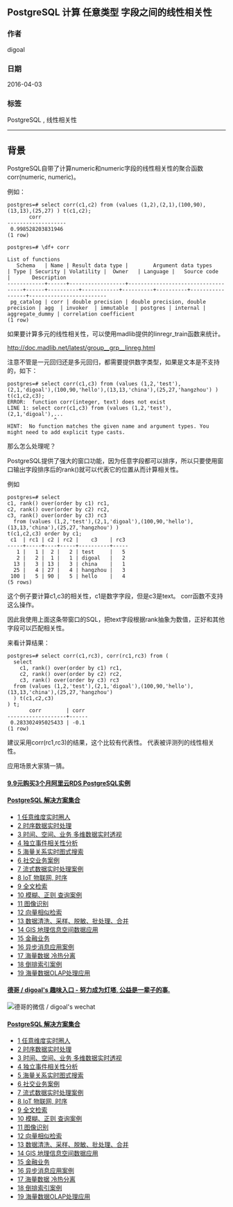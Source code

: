 ## PostgreSQL 计算 任意类型 字段之间的线性相关性  
                                                                                                                      
### 作者                                                                                                                          
digoal                                                                                                                          
                                                                                                                      
### 日期                                                                                                                          
2016-04-03                                                                                                                     
                                                                                                                      
### 标签                                                                                                                          
PostgreSQL , 线性相关性                                                
                                                                                                                      
----                                                                                                                          
                               
## 背景      
PostgreSQL自带了计算numeric和numeric字段的线性相关性的聚合函数corr(numeric, numeric)。    
  
例如：    
  
```  
postgres=# select corr(c1,c2) from (values (1,2),(2,1),(100,90),(13,13),(25,27) ) t(c1,c2);  
       corr          
-------------------  
 0.998528203831946  
(1 row)  
  
postgres=# \df+ corr  
                                                                             List of functions  
   Schema   | Name | Result data type |        Argument data types         | Type | Security | Volatility |  Owner   | Language |   Source code   |       Description         
------------+------+------------------+------------------------------------+------+----------+------------+----------+----------+-----------------+-------------------------  
 pg_catalog | corr | double precision | double precision, double precision | agg  | invoker  | immutable  | postgres | internal | aggregate_dummy | correlation coefficient  
(1 row)  
```  
  
如果要计算多元的线性相关性，可以使用madlib提供的linregr_train函数来统计。    
  
http://doc.madlib.net/latest/group__grp__linreg.html    
  
注意不管是一元回归还是多元回归，都需要提供数字类型，如果是文本是不支持的，如下：    
  
```  
postgres=# select corr(c1,c3) from (values (1,2,'test'),(2,1,'digoal'),(100,90,'hello'),(13,13,'china'),(25,27,'hangzhou') ) t(c1,c2,c3);  
ERROR:  function corr(integer, text) does not exist  
LINE 1: select corr(c1,c3) from (values (1,2,'test'),(2,1,'digoal'),...  
               ^  
HINT:  No function matches the given name and argument types. You might need to add explicit type casts.  
```  
  
那么怎么处理呢？    
  
PostgreSQL提供了强大的窗口功能，因为任意字段都可以排序，所以只要使用窗口输出字段排序后的rank()就可以代表它的位置从而计算相关性。    
  
例如    
  
```  
postgres=# select   
c1, rank() over(order by c1) rc1,   
c2, rank() over(order by c2) rc2,   
c3, rank() over(order by c3) rc3   
  from (values (1,2,'test'),(2,1,'digoal'),(100,90,'hello'),(13,13,'china'),(25,27,'hangzhou') )   
t(c1,c2,c3) order by c1;   
 c1  | rc1 | c2 | rc2 |    c3    | rc3   
-----+-----+----+-----+----------+-----  
   1 |   1 |  2 |   2 | test     |   5  
   2 |   2 |  1 |   1 | digoal   |   2  
  13 |   3 | 13 |   3 | china    |   1  
  25 |   4 | 27 |   4 | hangzhou |   3  
 100 |   5 | 90 |   5 | hello    |   4  
(5 rows)  
```  
  
这个例子要计算c1,c3的相关性，c1是数字字段，但是c3是text。 corr函数不支持这么操作。    
  
因此我使用上面这条带窗口的SQL，把text字段根据rank抽象为数值，正好和其他字段可以匹配相关性。  
  
来看计算结果：    
  
```  
postgres=# select corr(c1,rc3), corr(rc1,rc3) from (  
  select   
    c1, rank() over(order by c1) rc1,   
    c2, rank() over(order by c2) rc2,   
    c3, rank() over(order by c3) rc3   
  from (values (1,2,'test'),(2,1,'digoal'),(100,90,'hello'),(13,13,'china'),(25,27,'hangzhou')   
  ) t(c1,c2,c3)   
) t;  
       corr        | corr   
-------------------+------  
 0.283302495025433 | -0.1  
(1 row)  
```  
  
建议采用corr(rc1,rc3)的结果，这个比较有代表性。 代表被评测列的线性相关性。     
  
应用场景大家猜一猜。    
                                                      
                                                                        
                                                                    
  
  
  
  
  
  
  
  
  
  
  
  
  
  
  
  
  
  
  
  
  
  
  
  
  
  
  
  
  
  
  
  
  
  
  
  
  
  
  
  
  
  
  
  
  
#### [9.9元购买3个月阿里云RDS PostgreSQL实例](https://www.aliyun.com/database/postgresqlactivity "57258f76c37864c6e6d23383d05714ea")
  
  
#### [PostgreSQL 解决方案集合](https://yq.aliyun.com/topic/118 "40cff096e9ed7122c512b35d8561d9c8")
- [1 任意维度实时圈人](https://yq.aliyun.com/topic/118 "40cff096e9ed7122c512b35d8561d9c8")
- [2 时序数据实时处理](https://yq.aliyun.com/topic/118 "40cff096e9ed7122c512b35d8561d9c8")
- [3 时间、空间、业务 多维数据实时透视](https://yq.aliyun.com/topic/118 "40cff096e9ed7122c512b35d8561d9c8")
- [4 独立事件相关性分析](https://yq.aliyun.com/topic/118 "40cff096e9ed7122c512b35d8561d9c8")
- [5 海量关系实时图式搜索](https://yq.aliyun.com/topic/118 "40cff096e9ed7122c512b35d8561d9c8")
- [6 社交业务案例](https://yq.aliyun.com/topic/118 "40cff096e9ed7122c512b35d8561d9c8")
- [7 流式数据实时处理案例](https://yq.aliyun.com/topic/118 "40cff096e9ed7122c512b35d8561d9c8")
- [8 IoT 物联网, 时序](https://yq.aliyun.com/topic/118 "40cff096e9ed7122c512b35d8561d9c8")
- [9 全文检索](https://yq.aliyun.com/topic/118 "40cff096e9ed7122c512b35d8561d9c8")
- [10 模糊、正则 查询案例](https://yq.aliyun.com/topic/118 "40cff096e9ed7122c512b35d8561d9c8")
- [11 图像识别](https://yq.aliyun.com/topic/118 "40cff096e9ed7122c512b35d8561d9c8")
- [12 向量相似检索](https://yq.aliyun.com/topic/118 "40cff096e9ed7122c512b35d8561d9c8")
- [13 数据清洗、采样、脱敏、批处理、合并](https://yq.aliyun.com/topic/118 "40cff096e9ed7122c512b35d8561d9c8")
- [14 GIS 地理信息空间数据应用](https://yq.aliyun.com/topic/118 "40cff096e9ed7122c512b35d8561d9c8")
- [15 金融业务](https://yq.aliyun.com/topic/118 "40cff096e9ed7122c512b35d8561d9c8")
- [16 异步消息应用案例](https://yq.aliyun.com/topic/118 "40cff096e9ed7122c512b35d8561d9c8")
- [17 海量数据 冷热分离](https://yq.aliyun.com/topic/118 "40cff096e9ed7122c512b35d8561d9c8")
- [18 倒排索引案例](https://yq.aliyun.com/topic/118 "40cff096e9ed7122c512b35d8561d9c8")
- [19 海量数据OLAP处理应用](https://yq.aliyun.com/topic/118 "40cff096e9ed7122c512b35d8561d9c8")
  
  
#### [德哥 / digoal's 趣味入口 - 努力成为灯塔, 公益是一辈子的事.](https://github.com/digoal/blog/blob/master/README.md "22709685feb7cab07d30f30387f0a9ae")
  
  
![德哥的微信 / digoal's wechat](../pic/digoal_weixin.jpg "f7ad92eeba24523fd47a6e1a0e691b59")
  
  
#### [PostgreSQL 解决方案集合](https://yq.aliyun.com/topic/118 "40cff096e9ed7122c512b35d8561d9c8")
- [1 任意维度实时圈人](https://yq.aliyun.com/topic/118 "40cff096e9ed7122c512b35d8561d9c8")
- [2 时序数据实时处理](https://yq.aliyun.com/topic/118 "40cff096e9ed7122c512b35d8561d9c8")
- [3 时间、空间、业务 多维数据实时透视](https://yq.aliyun.com/topic/118 "40cff096e9ed7122c512b35d8561d9c8")
- [4 独立事件相关性分析](https://yq.aliyun.com/topic/118 "40cff096e9ed7122c512b35d8561d9c8")
- [5 海量关系实时图式搜索](https://yq.aliyun.com/topic/118 "40cff096e9ed7122c512b35d8561d9c8")
- [6 社交业务案例](https://yq.aliyun.com/topic/118 "40cff096e9ed7122c512b35d8561d9c8")
- [7 流式数据实时处理案例](https://yq.aliyun.com/topic/118 "40cff096e9ed7122c512b35d8561d9c8")
- [8 IoT 物联网, 时序](https://yq.aliyun.com/topic/118 "40cff096e9ed7122c512b35d8561d9c8")
- [9 全文检索](https://yq.aliyun.com/topic/118 "40cff096e9ed7122c512b35d8561d9c8")
- [10 模糊、正则 查询案例](https://yq.aliyun.com/topic/118 "40cff096e9ed7122c512b35d8561d9c8")
- [11 图像识别](https://yq.aliyun.com/topic/118 "40cff096e9ed7122c512b35d8561d9c8")
- [12 向量相似检索](https://yq.aliyun.com/topic/118 "40cff096e9ed7122c512b35d8561d9c8")
- [13 数据清洗、采样、脱敏、批处理、合并](https://yq.aliyun.com/topic/118 "40cff096e9ed7122c512b35d8561d9c8")
- [14 GIS 地理信息空间数据应用](https://yq.aliyun.com/topic/118 "40cff096e9ed7122c512b35d8561d9c8")
- [15 金融业务](https://yq.aliyun.com/topic/118 "40cff096e9ed7122c512b35d8561d9c8")
- [16 异步消息应用案例](https://yq.aliyun.com/topic/118 "40cff096e9ed7122c512b35d8561d9c8")
- [17 海量数据 冷热分离](https://yq.aliyun.com/topic/118 "40cff096e9ed7122c512b35d8561d9c8")
- [18 倒排索引案例](https://yq.aliyun.com/topic/118 "40cff096e9ed7122c512b35d8561d9c8")
- [19 海量数据OLAP处理应用](https://yq.aliyun.com/topic/118 "40cff096e9ed7122c512b35d8561d9c8")
  

